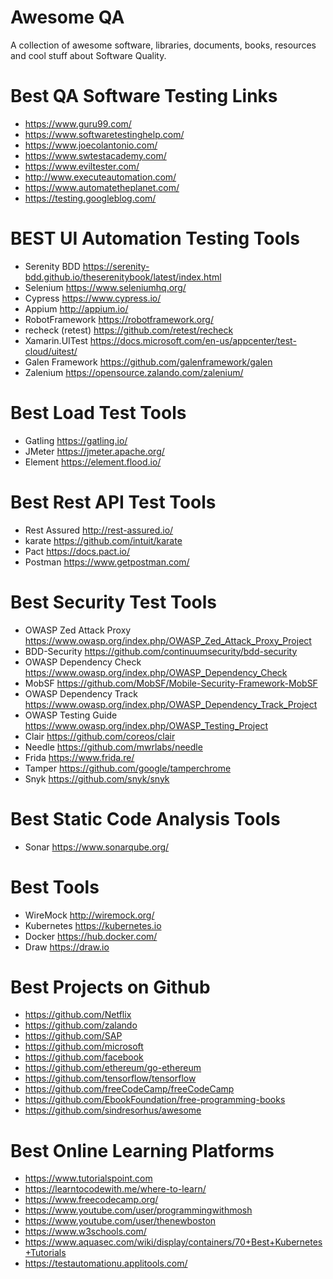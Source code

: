 # Awesome QA

A collection of awesome software, libraries, documents, books, resources and cool stuff about Software Quality.


# Best QA Software Testing Links
-  https://www.guru99.com/  
-  https://www.softwaretestinghelp.com/   
-  https://www.joecolantonio.com/  
-  https://www.swtestacademy.com/  
-  https://www.eviltester.com/  
-  http://www.executeautomation.com/  
-  https://www.automatetheplanet.com/
-  https://testing.googleblog.com/  


# BEST UI Automation Testing Tools 
-  Serenity BDD      https://serenity-bdd.github.io/theserenitybook/latest/index.html
-  Selenium          https://www.seleniumhq.org/ 
-  Cypress           https://www.cypress.io/ 
-  Appium            http://appium.io/ 
-  RobotFramework    https://robotframework.org/  
-  recheck (retest)  https://github.com/retest/recheck
-  Xamarin.UITest    https://docs.microsoft.com/en-us/appcenter/test-cloud/uitest/  
-  Galen Framework   https://github.com/galenframework/galen  
-  Zalenium          https://opensource.zalando.com/zalenium/
# Best Load Test Tools
-  Gatling  https://gatling.io/  
-  JMeter   https://jmeter.apache.org/ 
-  Element  https://element.flood.io/  

# Best Rest API Test Tools
-  Rest Assured      http://rest-assured.io/
-  karate            https://github.com/intuit/karate  
-  Pact              https://docs.pact.io/   
-  Postman           https://www.getpostman.com/  

# Best Security Test Tools
-  OWASP Zed Attack Proxy  https://www.owasp.org/index.php/OWASP_Zed_Attack_Proxy_Project  
- BDD-Security             https://github.com/continuumsecurity/bdd-security
- OWASP Dependency Check   https://www.owasp.org/index.php/OWASP_Dependency_Check  
- MobSF                    https://github.com/MobSF/Mobile-Security-Framework-MobSF  
- OWASP Dependency Track   https://www.owasp.org/index.php/OWASP_Dependency_Track_Project
- OWASP Testing Guide      https://www.owasp.org/index.php/OWASP_Testing_Project  
- Clair                    https://github.com/coreos/clair  
- Needle                   https://github.com/mwrlabs/needle  
- Frida                    https://www.frida.re/  
- Tamper                   https://github.com/google/tamperchrome  
- Snyk                     https://github.com/snyk/snyk

# Best Static Code Analysis Tools
- Sonar                    https://www.sonarqube.org/  

# Best Tools  
- WireMock                  http://wiremock.org/  
- Kubernetes                https://kubernetes.io
- Docker                    https://hub.docker.com/
- Draw                      https://draw.io

# Best Projects on Github
- https://github.com/Netflix
- https://github.com/zalando
- https://github.com/SAP
- https://github.com/microsoft
- https://github.com/facebook
- https://github.com/ethereum/go-ethereum
- https://github.com/tensorflow/tensorflow
- https://github.com/freeCodeCamp/freeCodeCamp  
- https://github.com/EbookFoundation/free-programming-books
- https://github.com/sindresorhus/awesome

# Best Online Learning Platforms
-  https://www.tutorialspoint.com  
-  https://learntocodewith.me/where-to-learn/  
-  https://www.freecodecamp.org/  
-  https://www.youtube.com/user/programmingwithmosh  
-  https://www.youtube.com/user/thenewboston
-  https://www.w3schools.com/  
-  https://www.aquasec.com/wiki/display/containers/70+Best+Kubernetes+Tutorials
-  https://testautomationu.applitools.com/  
